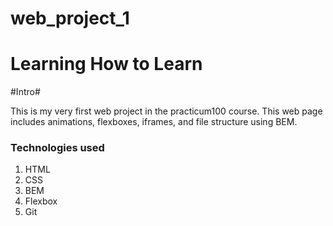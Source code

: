 # web_project_1
# Learning How to Learn

#Intro#

This is my very first web project in the practicum100 course.
This web page includes animations, flexboxes, iframes, and file structure using BEM.

### Technologies used

1. HTML
2. CSS
3. BEM
4. Flexbox
5. Git
